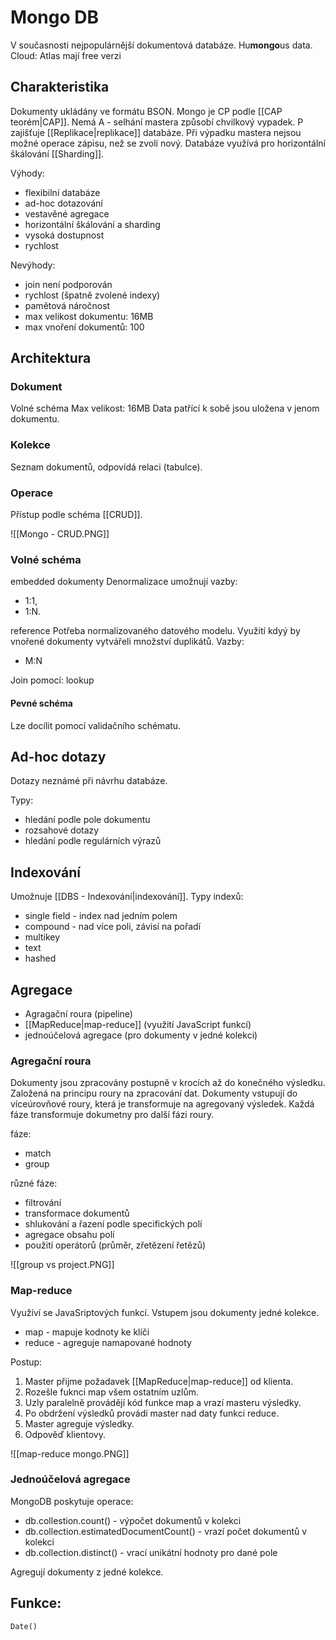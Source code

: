 # Mongo DB
V současnosti nejpopulárnější  dokumentová databáze. Hu**mongo**us data.
Cloud: Atlas
mají free verzi

## Charakteristika
Dokumenty ukládány ve formátu BSON. Mongo je CP podle [[CAP teorém|CAP]]. Nemá A - selhání mastera způsobí chvilkový vypadek. P zajišťuje [[Replikace|replikace]] databáze. Při výpadku mastera nejsou možné operace zápisu, než se zvolí nový. Databáze využívá pro horizontální škálování [[Sharding]].

Výhody:
- flexibilní databáze
- ad-hoc dotazování
- vestavěné agregace
- horizontální škálování a sharding
- vysoká dostupnost
- rychlost

Nevýhody:
- join není podporován
- rychlost (špatně zvolené indexy)
- pamětová náročnost
- max velikost dokumentu: 16MB
- max vnoření dokumentů: 100

## Architektura

### Dokument
Volné schéma
Max velikost: 16MB
Data patřící k sobě jsou uložena v jenom dokumentu. 

### Kolekce
Seznam dokumentů, odpovídá relaci (tabulce). 

### Operace
Přístup podle schéma [[CRUD]].

![[Mongo - CRUD.PNG]]

### Volné schéma

embedded dokumenty 
Denormalizace
umožnují vazby:
- 1:1,
- 1:N.

reference
Potřeba normalizovaného datového modelu. Využití kdyý by vnořené dokumenty vytvářeli množství duplikátů.
Vazby:
- M:N

Join pomocí: lookup

#### Pevné schéma
Lze docílit pomocí validačního schématu.


## Ad-hoc dotazy
Dotazy neznámé při návrhu databáze.

Typy:
- hledání podle pole dokumentu
- rozsahové dotazy
- hledání podle regulárních výrazů

## Indexování
Umožnuje [[DBS - Indexování|indexování]].
Typy indexů:
- single field - index nad jedním polem
- compound - nad více poli, závisí na pořadí
- multikey
- text
- hashed

## Agregace
- Agragační roura (pipeline)
- [[MapReduce|map-reduce]] (využití JavaScript funkcí)
- jednoúčelová agregace (pro dokumenty v jedné kolekci)

### Agregační roura
Dokumenty jsou zpracovány postupně v krocích až do konečného výsledku. Založená na principu roury na zpracování dat. Dokumenty vstupují do víceúrovňové roury, která je transformuje na agregovaný výsledek. Každá fáze transformuje dokumetny pro další fázi roury. 

fáze:
- match
- group

různé fáze:
- filtrování
- transformace dokumentů
- shlukování a řazení podle specifických polí
- agregace obsahu polí
- použití operátorů (průměr, zřetězení řetězů)

![[group vs project.PNG]]

### Map-reduce
Využíví se JavaSriptových funkcí. Vstupem jsou dokumenty jedné kolekce. 

- map - mapuje kodnoty ke klíči
- reduce - agreguje namapované hodnoty

Postup:
1. Master přijme požadavek [[MapReduce|map-reduce]] od klienta.
2. Rozešle fuknci map všem ostatním uzlům. 
3. Uzly paralelně provádějí kód funkce map a vrazí masteru výsledky. 
4. Po obdržení výsledků provádí master nad daty funkci reduce. 
5. Master agreguje výsledky. 
6. Odpověď klientovy.

![[map-reduce mongo.PNG]]

### Jednoúčelová agregace
MongoDB poskytuje operace:
- db.collestion.count() - výpočet dokumentů v kolekci
- db.collection.estimatedDocumentCount() - vrazí počet dokumentů v kolekci
- db.collection.distinct() - vrací unikátní hodnoty pro dané pole

Agregují dokumenty z jedné kolekce. 

## Funkce:
`Date()`
